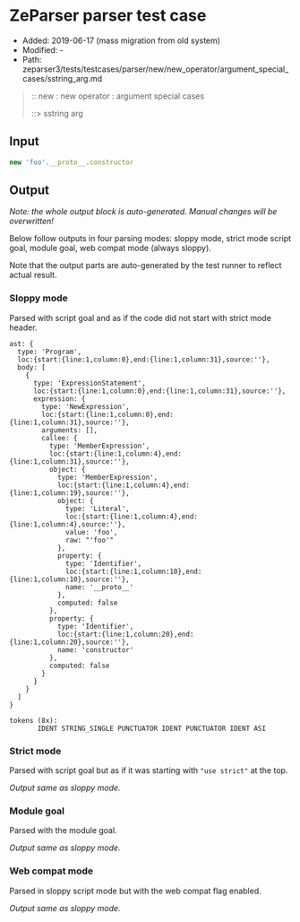 # ZeParser parser test case

- Added: 2019-06-17 (mass migration from old system)
- Modified: -
- Path: zeparser3/tests/testcases/parser/new/new_operator/argument_special_cases/sstring_arg.md

> :: new : new operator : argument special cases
>
> ::> sstring arg

## Input

`````js
new 'foo'.__proto__.constructor
`````

## Output

_Note: the whole output block is auto-generated. Manual changes will be overwritten!_

Below follow outputs in four parsing modes: sloppy mode, strict mode script goal, module goal, web compat mode (always sloppy).

Note that the output parts are auto-generated by the test runner to reflect actual result.

### Sloppy mode

Parsed with script goal and as if the code did not start with strict mode header.

`````
ast: {
  type: 'Program',
  loc:{start:{line:1,column:0},end:{line:1,column:31},source:''},
  body: [
    {
      type: 'ExpressionStatement',
      loc:{start:{line:1,column:0},end:{line:1,column:31},source:''},
      expression: {
        type: 'NewExpression',
        loc:{start:{line:1,column:0},end:{line:1,column:31},source:''},
        arguments: [],
        callee: {
          type: 'MemberExpression',
          loc:{start:{line:1,column:4},end:{line:1,column:31},source:''},
          object: {
            type: 'MemberExpression',
            loc:{start:{line:1,column:4},end:{line:1,column:19},source:''},
            object: {
              type: 'Literal',
              loc:{start:{line:1,column:4},end:{line:1,column:4},source:''},
              value: 'foo',
              raw: "'foo'"
            },
            property: {
              type: 'Identifier',
              loc:{start:{line:1,column:10},end:{line:1,column:10},source:''},
              name: '__proto__'
            },
            computed: false
          },
          property: {
            type: 'Identifier',
            loc:{start:{line:1,column:20},end:{line:1,column:20},source:''},
            name: 'constructor'
          },
          computed: false
        }
      }
    }
  ]
}

tokens (8x):
       IDENT STRING_SINGLE PUNCTUATOR IDENT PUNCTUATOR IDENT ASI
`````

### Strict mode

Parsed with script goal but as if it was starting with `"use strict"` at the top.

_Output same as sloppy mode._

### Module goal

Parsed with the module goal.

_Output same as sloppy mode._

### Web compat mode

Parsed in sloppy script mode but with the web compat flag enabled.

_Output same as sloppy mode._
